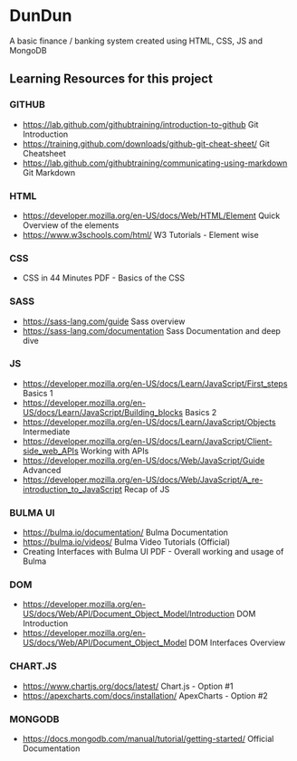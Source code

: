 # DunDun
A basic finance / banking system created using HTML, CSS, JS and MongoDB

## Learning Resources for this project
### GITHUB
- https://lab.github.com/githubtraining/introduction-to-github Git Introduction
- https://training.github.com/downloads/github-git-cheat-sheet/ Git Cheatsheet
- https://lab.github.com/githubtraining/communicating-using-markdown Git Markdown

### HTML
- https://developer.mozilla.org/en-US/docs/Web/HTML/Element Quick Overview of the elements
- https://www.w3schools.com/html/ W3 Tutorials - Element wise

### CSS
- CSS in 44 Minutes PDF - Basics of the CSS

### SASS 
- https://sass-lang.com/guide Sass overview
- https://sass-lang.com/documentation Sass Documentation and deep dive

### JS
- https://developer.mozilla.org/en-US/docs/Learn/JavaScript/First_steps Basics 1
- https://developer.mozilla.org/en-US/docs/Learn/JavaScript/Building_blocks Basics 2
- https://developer.mozilla.org/en-US/docs/Learn/JavaScript/Objects Intermediate
- https://developer.mozilla.org/en-US/docs/Learn/JavaScript/Client-side_web_APIs Working with APIs
- https://developer.mozilla.org/en-US/docs/Web/JavaScript/Guide Advanced
- https://developer.mozilla.org/en-US/docs/Web/JavaScript/A_re-introduction_to_JavaScript Recap of JS

### BULMA UI
- https://bulma.io/documentation/ Bulma Documentation
- https://bulma.io/videos/ Bulma Video Tutorials (Official)
- Creating Interfaces with Bulma UI PDF - Overall working and usage of Bulma

### DOM
- https://developer.mozilla.org/en-US/docs/Web/API/Document_Object_Model/Introduction DOM Introduction
- https://developer.mozilla.org/en-US/docs/Web/API/Document_Object_Model DOM Interfaces Overview

### CHART.JS
- https://www.chartjs.org/docs/latest/ Chart.js - Option #1
- https://apexcharts.com/docs/installation/ ApexCharts - Option #2

### MONGODB
- https://docs.mongodb.com/manual/tutorial/getting-started/ Official Documentation
